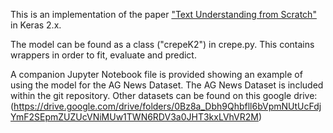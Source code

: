 This is an implementation of the paper ["Text Understanding from Scratch"](https://arxiv.org/abs/1502.01710) in Keras 2.x.

The model can be found as a class ("crepeK2") in crepe.py. This contains wrappers in order to fit, evaluate and predict.

A companion Jupyter Notebook file is provided showing an example of using the model for the AG News Dataset. The AG News Dataset is included within the git repository. Other datasets can be found on this google drive: (https://drive.google.com/drive/folders/0Bz8a_Dbh9Qhbfll6bVpmNUtUcFdjYmF2SEpmZUZUcVNiMUw1TWN6RDV3a0JHT3kxLVhVR2M)
